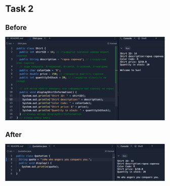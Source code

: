 # Task 2

## Before
![](https://github.com/ppc-ntu-khpi/java-first-TeslenkoPavlo/blob/main/Solution/teslenko2.png?raw=true)

## After
![](https://github.com/ppc-ntu-khpi/java-first-TeslenkoPavlo/blob/main/Solution/teslenko3.png?raw=true)
